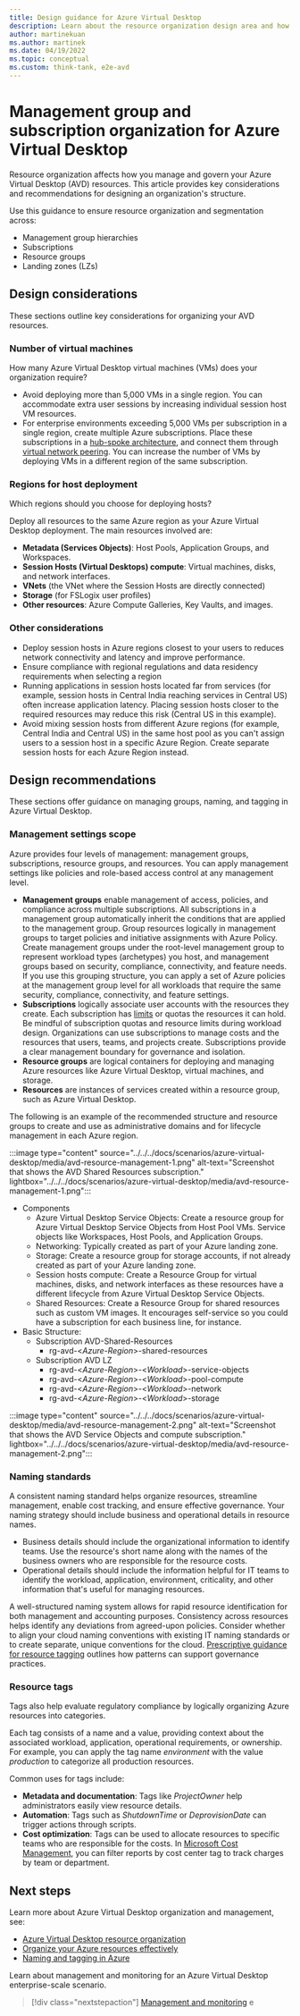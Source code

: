 ```yaml
---
title: Design guidance for Azure Virtual Desktop
description: Learn about the resource organization design area and how to apply it to your Azure Virtual Desktop implementation.
author: martinekuan
ms.author: martinek
ms.date: 04/19/2022
ms.topic: conceptual
ms.custom: think-tank, e2e-avd
---
```


# Management group and subscription organization for Azure Virtual Desktop

Resource organization affects how you manage and govern your Azure Virtual Desktop (AVD) resources. This article provides key considerations and recommendations for designing an organization's structure.

Use this guidance to ensure resource organization and segmentation across:

- Management group hierarchies
- Subscriptions
- Resource groups
- Landing zones (LZs)

## Design considerations

These sections outline key considerations for organizing your AVD resources.

### Number of virtual machines

How many Azure Virtual Desktop virtual machines (VMs) does your organization require?

- Avoid deploying more than 5,000 VMs in a single region. You can accommodate extra user sessions by increasing individual session host VM resources.
- For enterprise environments exceeding 5,000 VMs per subscription in a single region, create multiple Azure subscriptions. Place these subscriptions in a [hub-spoke architecture](/azure/cloud-adoption-framework/ready/azure-best-practices/hub-spoke-network-topology), and connect them through [virtual network peering](/azure/virtual-network/virtual-network-peering-overview). You can increase the number of VMs by deploying VMs in a different region of the same subscription.

### Regions for host deployment

Which regions should you choose for deploying hosts?

Deploy all resources to the same Azure region as your Azure Virtual Desktop deployment. The main resources involved are:
- **Metadata (Services Objects)**: Host Pools, Application Groups, and Workspaces.
- **Session Hosts (Virtual Desktops) compute**: Virtual machines, disks, and network interfaces.
- **VNets** (the VNet where the Session Hosts are directly connected)
- **Storage** (for FSLogix user profiles)
- **Other resources**: Azure Compute Galleries, Key Vaults, and images.

### Other considerations

- Deploy session hosts in Azure regions closest to your users to reduces network connectivity and latency and improve performance.
- Ensure compliance with regional regulations and data residency requirements when selecting a region
- Running applications in session hosts located far from services (for example, session hosts in Central India reaching services in Central US) often increase application latency. Placing session hosts closer to the required resources may reduce this risk (Central US in this example).
- Avoid mixing session hosts from different Azure regions (for example, Central India and Central US) in the same host pool as you can't assign users to a session host in a specific Azure Region. Create separate session hosts for each Azure Region instead.

## Design recommendations

These sections offer guidance on managing groups, naming, and tagging in Azure Virtual Desktop.

### Management settings scope

Azure provides four levels of management: management groups, subscriptions, resource groups, and resources. You can apply management settings like policies and role-based access control at any management level. 

- **Management groups** enable management of access, policies, and compliance across multiple subscriptions. All subscriptions in a management group automatically inherit the conditions that are applied to the management group. Group resources logically in management groups to target policies and initiative assignments with Azure Policy. Create management groups under the root-level management group to represent workload types (archetypes) you host, and management groups based on security, compliance, connectivity, and feature needs. If you use this grouping structure, you can apply a set of Azure policies at the management group level for all workloads that require the same security, compliance, connectivity, and feature settings.
- **Subscriptions** logically associate user accounts with the resources they create. Each subscription has [limits](/azure/azure-resource-manager/management/azure-subscription-service-limits) or quotas the resources it can hold. Be mindful of subscription quotas and resource limits during workload design. Organizations can use subscriptions to manage costs and the resources that users, teams, and projects create. Subscriptions provide a clear management boundary for governance and isolation.
- **Resource groups** are logical containers for deploying and managing Azure resources like Azure Virtual Desktop, virtual machines, and storage.
- **Resources** are instances of services created within a resource group, such as Azure Virtual Desktop.

The following is an example of the recommended structure and resource groups to create and use as administrative domains and for lifecycle management in each Azure region.

:::image type="content" source="../../../docs/scenarios/azure-virtual-desktop/media/avd-resource-management-1.png" alt-text="Screenshot that shows the AVD Shared Resources subscription." lightbox="../../../docs/scenarios/azure-virtual-desktop/media/avd-resource-management-1.png":::
- Components
    - Azure Virtual Desktop Service Objects: Create a resource group for Azure Virtual Desktop Service Objects from Host Pool VMs. Service objects like Workspaces, Host Pools, and Application Groups.
    - Networking: Typically created as part of your Azure landing zone.
    - Storage: Create a resource group for storage accounts, if not already created as part of your Azure landing zone.
    - Session hosts compute: Create a Resource Group for virtual machines, disks, and network interfaces as these resources have a different lifecycle from Azure Virtual Desktop Service Objects.
    - Shared Resources: Create a Resource Group for shared resources such as custom VM images. It encourages self-service so you could have a subscription for each business line, for instance.
- Basic Structure:
    - Subscription AVD-Shared-Resources
        - rg-avd-<_Azure-Region_>-shared-resources
    - Subscription AVD LZ
        - rg-avd-<_Azure-Region_>-<_Workload_>-service-objects
        - rg-avd-<_Azure-Region_>-<_Workload_>-pool-compute
        - rg-avd-<_Azure-Region_>-<_Workload_>-network
        - rg-avd-<_Azure-Region_>-<_Workload_>-storage


:::image type="content" source="../../../docs/scenarios/azure-virtual-desktop/media/avd-resource-management-2.png" alt-text="Screenshot that shows the AVD Service Objects and compute subscription." lightbox="../../../docs/scenarios/azure-virtual-desktop/media/avd-resource-management-2.png":::

### Naming standards

A consistent naming standard helps organize resources, streamline management, enable cost tracking, and ensure effective governance. Your naming strategy should include business and operational details in resource names.
- Business details should include the organizational information to identify teams. Use the resource's short name along with the names of the business owners who are responsible for the resource costs.
- Operational details should include the information helpful for IT teams to identify the workload, application, environment, criticality, and other information that's useful for managing resources.

A well-structured naming system allows for rapid resource identification for both management and accounting purposes. Consistency across resources helps identify any deviations from agreed-upon policies. Consider whether to align your cloud naming conventions with existing IT naming standards or to create separate, unique conventions for the cloud. [Prescriptive guidance for resource tagging](../../govern/guides/complex/prescriptive-guidance.md#resource-tagging) outlines how patterns can support governance practices. 

### Resource tags

Tags also help evaluate regulatory compliance by logically organizing Azure resources into categories.

Each tag consists of a name and a value, providing context about the associated workload, application, operational requirements, or ownership. For example, you can apply the tag name _environment_ with the value _production_ to categorize all production resources.

Common uses for tags include:

- **Metadata and documentation**: Tags like _ProjectOwner_ help administrators easily view resource details.
- **Automation**: Tags such as _ShutdownTime_ or _DeprovisionDate_ can trigger actions through scripts.
- **Cost optimization**: Tags can be used to allocate resources to specific teams who are responsible for the costs. In [Microsoft Cost Management](/azure/cost-management-billing/), you can filter reports by cost center tag to track charges by team or department.

## Next steps
Learn more about Azure Virtual Desktop organization and management, see:
- [Azure Virtual Desktop resource organization](/azure/architecture/example-scenario/azure-virtual-desktop/azure-virtual-desktop#azure-limitations)
- [Organize your Azure resources effectively](../../ready/azure-setup-guide/organize-resources.md)
- [Naming and tagging in Azure](../../ready/azure-best-practices/resource-naming-and-tagging-decision-guide.md)

Learn about management and monitoring for an Azure Virtual Desktop enterprise-scale scenario.

> [!div class="nextstepaction"]
> [Management and monitoring](./eslz-management-and-monitoring.md)
e
